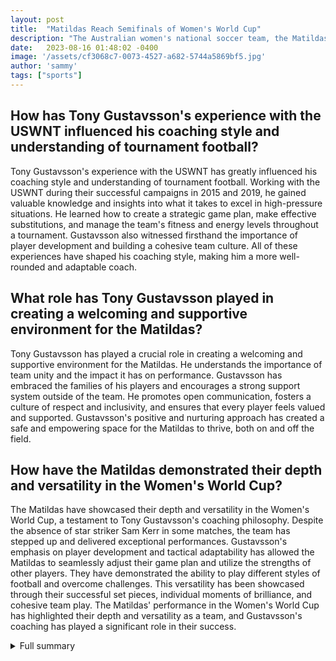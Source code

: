 ```yaml
---
layout: post
title:  "Matildas Reach Semifinals of Women's World Cup"
description: "The Australian women's national soccer team, the Matildas, have reached the semifinals of the Women's World Cup."
date:   2023-08-16 01:48:02 -0400
image: '/assets/cf3068c7-0073-4527-a682-5744a5869bf5.jpg'
author: 'sammy'
tags: ["sports"]
---
```


## How has Tony Gustavsson's experience with the USWNT influenced his coaching style and understanding of tournament football?
Tony Gustavsson's experience with the USWNT has greatly influenced his coaching style and understanding of tournament football. Working with the USWNT during their successful campaigns in 2015 and 2019, he gained valuable knowledge and insights into what it takes to excel in high-pressure situations. He learned how to create a strategic game plan, make effective substitutions, and manage the team's fitness and energy levels throughout a tournament. Gustavsson also witnessed firsthand the importance of player development and building a cohesive team culture. All of these experiences have shaped his coaching style, making him a more well-rounded and adaptable coach.

## What role has Tony Gustavsson played in creating a welcoming and supportive environment for the Matildas?
Tony Gustavsson has played a crucial role in creating a welcoming and supportive environment for the Matildas. He understands the importance of team unity and the impact it has on performance. Gustavsson has embraced the families of his players and encourages a strong support system outside of the team. He promotes open communication, fosters a culture of respect and inclusivity, and ensures that every player feels valued and supported. Gustavsson's positive and nurturing approach has created a safe and empowering space for the Matildas to thrive, both on and off the field.

## How have the Matildas demonstrated their depth and versatility in the Women's World Cup?
The Matildas have showcased their depth and versatility in the Women's World Cup, a testament to Tony Gustavsson's coaching philosophy. Despite the absence of star striker Sam Kerr in some matches, the team has stepped up and delivered exceptional performances. Gustavsson's emphasis on player development and tactical adaptability has allowed the Matildas to seamlessly adjust their game plan and utilize the strengths of other players. They have demonstrated the ability to play different styles of football and overcome challenges. This versatility has been showcased through their successful set pieces, individual moments of brilliance, and cohesive team play. The Matildas' performance in the Women's World Cup has highlighted their depth and versatility as a team, and Gustavsson's coaching has played a significant role in their success.

<details>
  <summary>Full summary</summary>
The Australian women's national soccer team, the Matildas, have reached the semifinals of the Women's World Cup. Their success can be attributed to the influence of head coach Tony Gustavsson, who previously served as an assistant coach for the USWNT during their successful campaigns in 2015 and 2019. Gustavsson's experience with the USWNT has shaped his coaching style and understanding of tournament football. The Matildas' performance in the World Cup showcases a well-oiled machine, tactical adaptability, and the ability to overcome challenges. Their success without star striker Sam Kerr demonstrates the team's depth and versatility. Gustavsson's attention to set pieces and individual moments highlights their importance in a tournament setting.<br><br>Tony Gustavsson, former assistant coach for the USWNT, has guided the Australian women's national soccer team, the Matildas, to the semifinals of the Women's World Cup. Gustavsson's experience with the USWNT in the 2015 and 2019 World Cups has been crucial in his development as a coach and understanding tournament football. The Matildas' success can be attributed to their well-oiled machine, tactical adaptability, and ability to overcome challenges. Gustavsson's ability to navigate the tournament without star striker Sam Kerr shows the team's depth and versatility. Gustavsson's attention to set pieces and individual moments highlights their importance in a tournament setting.<br><br>In addition to his coaching prowess, Tony Gustavsson has embraced the families of his players, creating a welcoming and supportive environment. This has been particularly evident with players like Tameka Yallop and Katrina Gorry. Gustavsson's positive work with the national team and his ability to create a cohesive unit has contributed to the Matildas' success.<br><br>Born on August 14, 1973, in Sundsvall, Sweden, Gustavsson began his coaching career in 2007 as an assistant coach at GIF Sundsvall. He quickly rose through the ranks and in 2012 was appointed as an assistant coach for the United States women's national team. Gustavsson's coaching prowess has been proven both at the club and international levels. He led Tyresö FF to the UEFA Women's Champions League final in 2014 and became the head coach of the Chicago Red Stars in the National Women's Soccer League (NWSL) in 2017. In 2020, Gustavsson was appointed as the head coach of the Australia women's national team, a position that has allowed him to showcase his tactical acumen and ability to lead a team to success.<br><br>However, the journey to the semifinals has not been without its challenges. The Matildas suffered a 3-2 defeat to Nigeria in the Women's World Cup, raising concerns about the team's ability to perform under pressure. Fans and pundits criticized Gustavsson's in-game decisions, particularly his late substitutions and the team's desperate Plan B. The fitness of star striker Sam Kerr is also uncertain for the upcoming game against Canada, adding further uncertainty to the Matildas' campaign.<br><br>Despite these setbacks, there is still hope for Gustavsson and the Matildas. The team's success in the tournament so far showcases their depth and versatility, as they have been able to perform without their star striker. Gustavsson's coaching style, which emphasizes set pieces and individual moments, highlights their importance in a tournament setting. The Matildas have shown tactical adaptability and the ability to overcome challenges, which will be crucial as they face Canada in the semifinals.<br><br>The journey to the Women's World Cup semifinals has been a long and challenging one for the Matildas. But with Gustavsson at the helm, they have shown that they are a team to be reckoned with. Their well-oiled machine, tactical adaptability, and ability to overcome challenges have been key to their success. As they continue their campaign, the Matildas will look to further showcase their depth and versatility, with Gustavsson leading the way.
</details>
